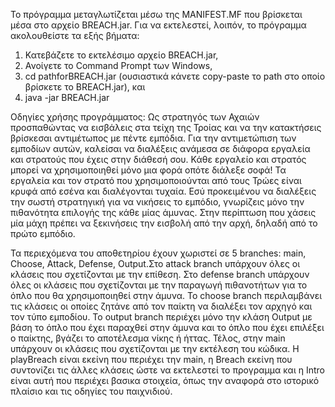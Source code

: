 Το πρόγραμμα μεταγλωτίζεται μέσω της MANIFEST.MF που βρίσκεται μέσα στο αρχείο BREACH.jar. Για να εκτελεστεί, λοιπόν, το πρόγραμμα ακολουθείστε τα εξής βήματα: 
1) Κατεβάζετε το εκτελέσιμο αρχείο BREACH.jar,
2) Ανοίγετε το Command Prompt των Windows,
3) cd pathforBREACH.jar (ουσιαστικά κάνετε copy-paste το path στο οποίο βρίσκετε το BREACH.jar), και
4) java -jar BREACH.jar

Οδηγίες χρήσης προγράμματος:
Ως στρατηγός των Αχαιών προσπαθώντας να εισβάλεις στα τείχη της Τροίας και να την κατακτήσεις βρίσκεσαι αντιμέτωπος με πέντε εμπόδια. Για την αντιμετώπιση των εμποδίων αυτών, 
καλείσαι να διαλέξεις ανάμεσα σε διάφορα εργαλεία και στρατούς που έχεις στην διάθεσή σου. Κάθε εργαλείο και στρατός μπορεί να χρησιμοποιηθεί μόνο μια φορά οπότε διάλεξε σοφά!
Τα εργαλεία και τον στρατό που χρησιμοποιούνται από τους Τρώες είναι κρυφά από εσένα και διαλέγονται τυχαία. Εσύ προκειμένου να διαλέξεις την σωστή στρατηγική για να νικήσεις
το εμπόδιο, γνωρίζεις μόνο την πιθανότητα επιλογής της κάθε μίας άμυνας. Στην περίπτωση που χάσεις μία μάχη πρέπει να ξεκινήσεις την εισβολή από την αρχή, δηλαδή από το πρώτο
εμπόδιο.

Τα περιεχόμενα του αποθετηρίου έχουν χωριστεί σε 5 branches: main, Choose, Attack, Defense, Output.Στο attack branch υπάρχουν όλες οι κλάσεις που σχετίζονται με την επίθεση. 
Στο defense branch υπάρχουν όλες οι κλάσεις που σχετίζονται με την παραγωγή πιθανοτήτων για το όπλο που θα χρησιμοποιηθεί στην άμυνα. Το choose branch περιλαμβάνει τις κλάσεις 
οι οποίες ζητάνε από τον παίκτη να διαλέξει τον αρχηγό και τον τύπο εμποδίου. Το output branch περιέχει μόνο την κλάση Output με βάση το όπλο που έχει παραχθεί στην άμυνα και το 
όπλο που έχει επιλέξει ο παίκτης, βγάζει το αποτέλεσμα νίκης ή ήττας. Τέλος, στην main υπάρχουν οι κλάσεις που σχετίζονται με την εκτέλεση του κώδικα. Η playBreach είναι εκείνη 
που περιέχει την main, η Breach εκείνη που συντονίζει τις άλλες κλάσεις ώστε να εκτελεστεί το προγραμμα και η Intro είναι αυτή που περιέχει βασικα στοιχεία, όπως την αναφορά στο
ιστορικό πλαίσιο και τις οδηγίες του παιχνιδιού.
